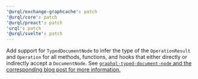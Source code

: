 ```yaml
---
'@urql/exchange-graphcache': patch
'@urql/core': patch
'@urql/preact': patch
'urql': patch
'@urql/svelte': patch
---
```


Add support for `TypedDocumentNode` to infer the type of the `OperationResult` and `Operation` for all methods, functions, and hooks that either directly or indirectly accept a `DocumentNode`. See [`graphql-typed-document-node` and the corresponding blog post for more information.](https://github.com/dotansimha/graphql-typed-document-node)
